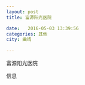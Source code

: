 ```yaml
--- 
layout: post 
title: 富源阳光医院

date:   2016-05-03 13:39:56 
categories: 其他  
city: 曲靖
  
--- 
```

   
富源阳光医院

信息

